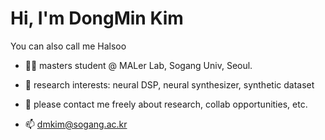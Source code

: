 # Hi, I'm DongMin Kim
You can also call me Halsoo


- 👷‍♂️ masters student @ MALer Lab, Sogang Univ, Seoul.
- 🤔 research interests: neural DSP, neural synthesizer, synthetic dataset

- 💬 please contact me freely about research, collab opportunities, etc.
- 📫 dmkim@sogang.ac.kr
